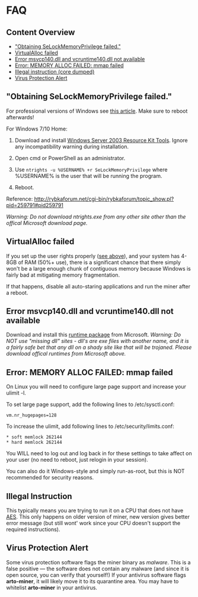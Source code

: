 # FAQ

## Content Overview
* ["Obtaining SeLockMemoryPrivilege failed."](#obtaining-selockmemoryprivilege-failed)
* [VirtualAlloc failed](#virtualalloc-failed)
* [Error msvcp140.dll and vcruntime140.dll not available](#error-msvcp140dll-and-vcruntime140dll-not-available)
* [Error: MEMORY ALLOC FAILED: mmap failed](#error-memory-alloc-failed-mmap-failed)
* [Illegal instruction (core dumped)](#illegal-instruction)
* [Virus Protection Alert](#virus-protection-alert)

## "Obtaining SeLockMemoryPrivilege failed."

For professional versions of Windows see [this article](https://msdn.microsoft.com/en-gb/library/ms190730.aspx).
Make sure to reboot afterwards!

For Windows 7/10 Home:

1) Download and install [Windows Server 2003 Resource Kit Tools](https://www.microsoft.com/en-us/download/details.aspx?id=17657). Ignore any incompatibility warning during installation.

2) Open cmd or PowerShell as an administrator.

3) Use `ntrights -u %USERNAME% +r SeLockMemoryPrivilege` where %USERNAME% is the user that will be running the program.

4) Reboot.

Reference: http://rybkaforum.net/cgi-bin/rybkaforum/topic_show.pl?pid=259791#pid259791

*Warning: Do not download ntrights.exe from any other site other than the offical Microsoft download page.*

## VirtualAlloc failed

If you set up the user rights properly ([see above](https://github.com/fireice-uk/xmr-stak/blob/master/doc/FAQ.md#selockmemoryprivilege-failed)), and your system has 4-8GB of RAM (50%+ use), there is a significant chance that there simply won't be a large enough chunk of contiguous memory because Windows is fairly bad at mitigating memory fragmentation.

If that happens, disable all auto-staring applications and run the miner after a reboot.

## Error msvcp140.dll and vcruntime140.dll not available

Download and install this [runtime package](https://go.microsoft.com/fwlink/?LinkId=746572) from Microsoft.  *Warning: Do NOT use "missing dll" sites - dll's are exe files with another name, and it is a fairly safe bet that any dll on a shady site like that will be trojaned.  Please download offical runtimes from Microsoft above.*


## Error: MEMORY ALLOC FAILED: mmap failed

On Linux you will need to configure large page support and increase your ulimit -l. 

To set large page support, add the following lines to /etc/sysctl.conf:
    
    vm.nr_hugepages=128

To increase the ulimit, add following lines to /etc/security/limits.conf:

    * soft memlock 262144
    * hard memlock 262144

You WILL need to log out and log back in for these settings to take affect on your user (no need to reboot, just relogin in your session).

You can also do it Windows-style and simply run-as-root, but this is NOT recommended for security reasons.

## Illegal Instruction

This typically means you are trying to run it on a CPU that does not have [AES](https://en.wikipedia.org/wiki/AES_instruction_set).  This only happens on older version of miner, new version gives better error message (but still wont' work since your CPU doesn't support the required instructions).

## Virus Protection Alert

Some virus protection software flags the miner binary as *malware*. This is a false positive — the software does not contain any malware (and since it is open source, you can verify that yourself!)
If your antivirus software flags **arto-miner**, it will likely move it to its quarantine area. You may have to whitelist **arto-miner** in your antivirus.
